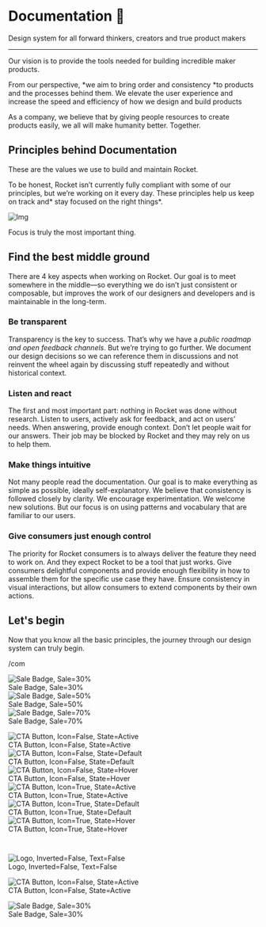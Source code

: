 
# Documentation 🚀

Design system for all forward thinkers, creators and true product makers

---

Our vision is to provide the tools needed for building incredible maker products.

From our perspective, *we aim to bring order and consistency *to products and the processes behind them. We elevate the user experience and increase the speed and efficiency of how we design and build products

As a company, we believe that by giving people resources to create products easily, we all will make humanity better. Together.

## Principles behind Documentation

These are the values we use to build and maintain Rocket.

To be honest, Rocket isn’t currently fully compliant with some of our principles, but we’re working on it every day. These principles help us keep on track and* stay focused on the right things*.

![Img](https://studio-assets.supernova.io/design-systems/14533/9289758a-6300-472a-bbc6-a57098081abf.jpeg)

Focus is truly the most important thing.

## Find the best middle ground

There are 4 key aspects when working on Rocket. Our goal is to meet somewhere in the middle—so everything we do isn’t just consistent or composable, but improves the work of our designers and developers and is maintainable in the long-term.

### Be transparent

Transparency is the key to success. That’s why we have a *public roadmap and open feedback channels*. But we’re trying to go further. We document our design decisions so we can reference them in discussions and not reinvent the wheel again by discussing stuff repeatedly and without historical context.

### Listen and react

The first and most important part: nothing in Rocket was done without research. Listen to users, actively ask for feedback, and act on users’ needs. When answering, provide enough context. Don’t let people wait for our answers. Their job may be blocked by Rocket and they may rely on us to help them.

### Make things intuitive

Not many people read the documentation. Our goal is to make everything as simple as possible, ideally self-explanatory. We believe that consistency is followed closely by clarity. We encourage experimentation. We welcome new solutions. But our focus is on using patterns and vocabulary that are familiar to our users.

### Give consumers just enough control

The priority for Rocket consumers is to always deliver the feature they need to work on. And they expect Rocket to be a tool that just works. Give consumers delightful components and provide enough flexibility in how to assemble them for the specific use case they have. Ensure consistency in visual interactions, but allow consumers to extend components by their own actions.

## Let's begin

Now that you know all the basic principles, the journey through our design system can truly begin.

/com

  
![Sale Badge, Sale=30%](https://studio-assets.supernova.io/design-systems/14533/ee941d52-5c7d-44ea-a5d7-d7f29c6dd3c0.png)  
Sale Badge, Sale=30%  
![Sale Badge, Sale=50%](https://studio-assets.supernova.io/design-systems/14533/4ff55c30-2e12-45b1-a901-32a1b1607187.png)  
Sale Badge, Sale=50%  
![Sale Badge, Sale=70%](https://studio-assets.supernova.io/design-systems/14533/59a0f322-b218-4b23-8ce6-d907b7e50e1c.png)  
Sale Badge, Sale=70%  


  
![CTA Button, Icon=False, State=Active](https://studio-assets.supernova.io/design-systems/14533/363f7ab9-05ec-4f27-b0d1-441f4b1ecc96.png)  
CTA Button, Icon=False, State=Active  
![CTA Button, Icon=False, State=Default](https://studio-assets.supernova.io/design-systems/14533/931ccaa2-bc91-4a87-91fd-1860ca1a5a5c.png)  
CTA Button, Icon=False, State=Default  
![CTA Button, Icon=False, State=Hover](https://studio-assets.supernova.io/design-systems/14533/ffe761d2-a2bf-492d-bf57-0d273c120cab.png)  
CTA Button, Icon=False, State=Hover  
![CTA Button, Icon=True, State=Active](https://studio-assets.supernova.io/design-systems/14533/6ff87654-08d2-49a8-aa16-7b2c0b9d86ad.png)  
CTA Button, Icon=True, State=Active  
![CTA Button, Icon=True, State=Default](https://studio-assets.supernova.io/design-systems/14533/645d5c1d-a77b-45ba-9f18-7027a324948b.png)  
CTA Button, Icon=True, State=Default  
![CTA Button, Icon=True, State=Hover](https://studio-assets.supernova.io/design-systems/14533/53815775-4ca8-452e-9b17-6455d2a022f6.png)  
CTA Button, Icon=True, State=Hover  


```javascript  
  
```

  
![Logo, Inverted=False, Text=False](https://studio-assets.supernova.io/design-systems/14533/2d30aaba-1beb-4a94-8d3f-b202904fe788.png)  
Logo, Inverted=False, Text=False  


  
  


  
![CTA Button, Icon=False, State=Active](https://studio-assets.supernova.io/design-systems/14533/363f7ab9-05ec-4f27-b0d1-441f4b1ecc96.png)  
CTA Button, Icon=False, State=Active  


  
![Sale Badge, Sale=30%](https://studio-assets.supernova.io/design-systems/14533/ee941d52-5c7d-44ea-a5d7-d7f29c6dd3c0.png)  
Sale Badge, Sale=30%  
